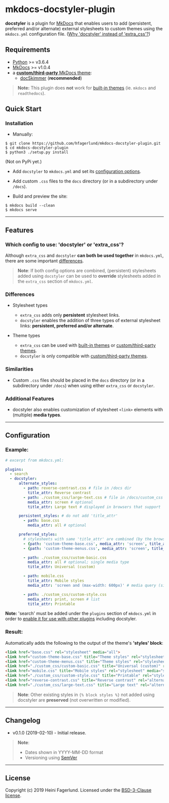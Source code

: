 # mkdocs-docstyler-plugin

**docstyler** is a plugin for [MkDocs](https://github.com/mkdocs/mkdocs/) that enables users to add (persistent, preferred and/or alternate) external stylesheets to custom themes using the `mkdocs.yml` configuration file. ([Why 'docstyler' instead of 'extra_css'?](https://github.com/hfagerlund/mkdocs-docstyler-plugin#which-config-to-use-docstyler-or-extra_css))

## Requirements

* [Python](https://www.python.org/) >= v3.6.4
* [MkDocs](https://github.com/mkdocs/mkdocs/) >= v1.0.4
* a [**custom/third-party** MkDocs theme](https://www.mkdocs.org/user-guide/styling-your-docs/#using-the-theme-custom_dir):
  * [docSkimmer](https://github.com/hfagerlund/mkdocs-docskimmer) (**recommended**)

> **Note:** This plugin does **not** work for [built-in themes](https://www.mkdocs.org/user-guide/styling-your-docs/#built-in-themes) (ie. `mkdocs` and `readthedocs`).

## Quick Start
### Installation

* Manually:

```
$ git clone https://github.com/hfagerlund/mkdocs-docstyler-plugin.git
$ cd mkdocs-docstyler-plugin
$ python3 ./setup.py install
```

(Not on PyPi yet.)

* Add `docstyler` to `mkdocs.yml` and set its [configuration options](https://github.com/hfagerlund/mkdocs-docstyler-plugin#configuration).
* Add custom `.css` files to the `docs` directory (or in a subdirectory under `/docs`).

* Build and preview the site:
```
$ mkdocs build --clean
$ mkdocs serve
```
- - -
## Features
### Which config to use: 'docstyler' or 'extra_css'?

Although `extra_css` and `docstyler` **can both be used together** in `mkdocs.yml`, there are some important [differences](https://github.com/hfagerlund/mkdocs-docstyler-plugin#differences).

> **Note**: If both config options are combined, (persistent) stylesheets added using `docstyler` can be used to **override** stylesheets added in the `extra_css` section of `mkdocs.yml`.

### Differences
* Stylesheet types
  * `extra_css` adds only **persistent** stylesheet links.
  * `docstyler` enables the addition of three types of external stylesheet links: **persistent, preferred and/or alternate**.

* Theme types
  * `extra_css` can be used with [built-in themes](https://www.mkdocs.org/user-guide/styling-your-docs/#built-in-themes) or [custom/third-party themes](https://www.mkdocs.org/user-guide/styling-your-docs/#using-the-theme-custom_dir).
  * `docstyler` is only compatible with [custom/third-party themes](https://www.mkdocs.org/user-guide/styling-your-docs/#using-the-theme-custom_dir).

### Similarities
* Custom `.css` files should be placed in the `docs` directory (or in a subdirectory under `/docs`) when using either `extra_css` or `docstyler`.

### Additional Features
* docstyler also enables customization of stylesheet `<link>` elements with (multiple) **media types**.
- - -
## Configuration

### Example:
```yaml
# excerpt from mkdocs.yml:

plugins:
  - search
  - docstyler:
      alternate_styles:
        - path: reverse-contrast.css # file in /docs dir
          title_attr: Reverse contrast
        - path: ./custom_css/large-text.css # file in /docs/custom_css subdir
          media_attr: screen # optional
          title_attr: Large text # displayed in browsers that support 'View' > 'Page Style' menu or equivalent

      persistent_styles: # do not add 'title_attr'
        - path: base.css
          media_attr: all # optional

      preferred_styles:
        # stylesheets with same 'title_attr' are combined (by the browser)
        - {path: 'custom-theme-base.css', media_attr: 'screen', title_attr: 'Theme styles'}
        - {path: 'custom-theme-menus.css', media_attr: 'screen', title_attr: 'Theme styles'}

        - path: ./custom_css/custom-basic.css
          media_attr: all # optional; single media type
          title_attr: Universal (custom)

        - path: mobile.css
          title_attr: Mobile styles
          media_attr: 'screen and (max-width: 600px)' # media query (single or double quotes required)

        - path: ./custom_css/custom-style.css
          media_attr: print, screen # list
          title_attr: Printable
```

**Note:** 'search' must be added under the `plugins` section of `mkdocs.yml` in order to [enable it for use with other plugins](https://www.mkdocs.org/user-guide/configuration/#plugins) including docstyler.

### Result:
Automatically adds the following to the output of the theme's **'styles' block**:

```html
<link href="base.css" rel="stylesheet" media="all">
<link href="custom-theme-base.css" title="Theme styles" rel="stylesheet" media="screen">
<link href="custom-theme-menus.css" title="Theme styles" rel="stylesheet" media="screen">
<link href="./custom_css/custom-basic.css" title="Universal (custom)" rel="stylesheet" media="all">
<link href="mobile.css" title="Mobile styles" rel="stylesheet" media="screen and (max-width: 600px)">
<link href="./custom_css/custom-style.css" title="Printable" rel="stylesheet" media="print, screen">
<link href="reverse-contrast.css" title="Reverse contrast" rel="alternate stylesheet">
<link href="./custom_css/large-text.css" title="Large text" rel="alternate stylesheet" media="screen">
```
> **Note**: Other existing styles in `{% block styles %}` not added using docstyler are **preserved** (not overwritten or modified).

- - -
## Changelog
* v0.1.0 (2019-02-10) - Initial release.

> **Note**:
> * Dates shown in YYYY-MM-DD format 
> * Versioning using [SemVer](http://semver.org/)
- - -
## License
Copyright (c) 2019 Heini Fagerlund. Licensed under the [BSD-3-Clause license](https://github.com/hfagerlund/mkdocs-docstyler-plugin/blob/master/LICENSE).
